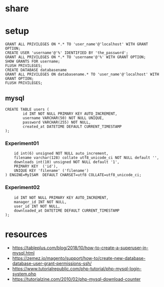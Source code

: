 # share

# setup
```CREATE USER 'username'@'localhost' IDENTIFIED BY 'the_password';
GRANT ALL PRIVILEGES ON *.* TO 'user_name'@'localhost' WITH GRANT OPTION;
CREATE USER 'username'@'%' IDENTIFIED BY 'the_password';
GRANT ALL PRIVILEGES ON *.* TO 'username'@'%' WITH GRANT OPTION;
SHOW GRANTS FOR username;
FLUSH PRIVILEGES;
CREATE DATABASE databasename
GRANT ALL PRIVILEGES ON databasename.* TO 'user_name'@'localhost' WITH GRANT OPTION;
FLUSH PRIVILEGES;
```

## mysql
```use databasename
CREATE TABLE users (
    	id INT NOT NULL PRIMARY KEY AUTO_INCREMENT,
    	username VARCHAR(50) NOT NULL UNIQUE,
    	password VARCHAR(255) NOT NULL,
    	created_at DATETIME DEFAULT CURRENT_TIMESTAMP
);
```

### Experiment01
```CREATE TABLE download_manager (
  	id int(6) unsigned NOT NULL auto_increment,
  	filename varchar(128) collate utf8_unicode_ci NOT NULL default '',
  	downloads int(10) unsigned NOT NULL default '1',
  	PRIMARY KEY  ('id'),
  	UNIQUE KEY 'filename' ('filename')
) ENGINE=MyISAM  DEFAULT CHARSET=utf8 COLLATE=utf8_unicode_ci;
```

### Experiment02
```CREATE TABLE download_history (
 	id INT NOT NULL PRIMARY KEY AUTO_INCREMENT,
 	manager_id INT NOT NULL,
 	user_id INT NOT NULL,
 	downloaded_at DATETIME DEFAULT CURRENT_TIMESTAMP
);
```
# resources
- https://tableplus.com/blog/2018/10/how-to-create-a-superuser-in-mysql.html
- https://zemez.io/magento/support/how-to/create-new-database-database-user-grant-permissions-ssh/
- https://www.tutorialrepublic.com/php-tutorial/php-mysql-login-system.php
- https://tutorialzine.com/2010/02/php-mysql-download-counter
